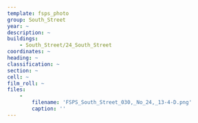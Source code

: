 ```yaml
---
template: fsps_photo
group: South_Street
year: ~
description: ~
buildings:
    - South_Street/24_South_Street
coordinates: ~
heading: ~
classification: ~
section: ~
cell: ~
film_roll: ~
files:
    -
        filename: 'FSPS_South_Street_030,_No_24,_13-4-D.png'
        caption: ''
---
```

